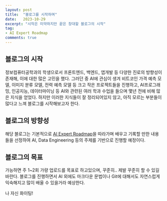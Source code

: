 ```yaml
---
layout: post
title:  "블로그를 시작하며"
date:   2023-10-29
excerpt: "시작은 미약하지만 끝은 창대할 블로그의 시작"
tag:
- AI Expert Roadmap
comments: true
---
```


## 블로그의 시작

정보컴퓨터공학과의 학생으로서 프론트엔드, 백엔드, 앱개발 등 다양한 진로의 방향성이 존재해, 이에 대한 많은 고민을 했다. 그러던 중 AI에 관심이 생겨 비트코인 가격 예측 모델, 이미지 분류 모델, 전력 예측 모델 등 크고 작은 프로젝트들을 진행하고, AI프로그래밍, 인공지능, 데이터마이닝 등 AI와 관련된 여러 학과 수업을 들으며 몇년 전에 비해 많은 지식을 얻었다. 하지만 이러한 지식들이 잘 정리되어있지 않고, 아직 모르는 부분들이 많다고 느껴 블로그를 시작해보고자 한다.

## 블로그의 방향성

해당 블로그는 기본적으로 [AI Expert Roadmap](https://i.am.ai/roadmap/?utm_source=GitHub&utm_medium=Referral&utm_campaign=AI%20Expert%20Roadmap%20Interactive)을 따라가며 배우고 기록할 만한 내용들을 선정하여 AI, Data Engineering 등의 주제를 기반으로 진행할 예정이다.

## 블로그의 목표

가능하면 주 1~2회 가량 업로드를 목표로 하고있으며, 꾸준히.. 제발 꾸준히 할 수 있길 바란다. 블로그를 진행하면서 AI 외에도 마크다운 문법이나 Git에 대해서도 자연스럽게 익숙해지고 많이 배울 수 있을거라 예상한다.

나 자신 화이팅!